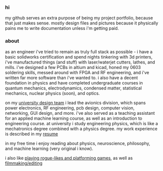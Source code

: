### hi

my github serves an extra purpose of being my project portfolio, because that just makes sense. mostly design files and pictures because it physically pains me to write documentation unless i'm getting paid. 


### about
as an engineer i've tried to remain as truly full stack as possible - i have a basic solidworks certification and spend nights tinkering with 3d printers, i've manufactured things (and stuff) with laser/waterjet cutters, lathes, and mills. i've designed a few PCBs in altium and kicad, honed my 0603 soldering skills, messed around with FPGA and RF engineering, and i've written far more software than i've wanted to. i also have a decent foundation in physics and have completed undergraduate courses in quantum mechanics, electrodynamics, condensed matter, statistical mechanics, nuclear physics (soon), and optics. 

on my [university design team](https://ubcaerodesign.com/) i lead the avionics division, which spans power electronics, RF engineering, pcb design, computer vision, networking, GUI design, and more. i've also served as a teaching assistant for an applied machine learning course, as well as an introduction to engineering course. at university i study engineering physics, which is like a mechatronics degree combined with a physics degree. my work experience is described in my [resume](https://nullcline.github.io/files/andrew-resume-2023_06_30.pdf)  

in my free time i enjoy reading about physics, neuroscience, philosophy, and machine learning (very original i know). 

i also like [playing rogue-likes and platforming games](https://steamcommunity.com/id/nullcline_/), as well as [filmmaking/editing](https://www.youtube.com/@nullcline_)
